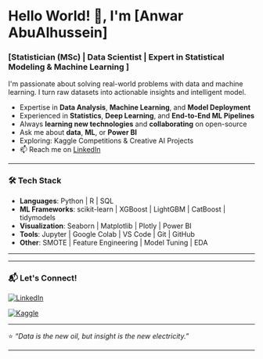 # Hello World! 👋, I'm [Anwar AbuAlhussein]

### [Statistician (MSc) | Data Scientist | Expert in Statistical Modeling & Machine Learning ]

I'm passionate about solving real-world problems with data and machine learning. I turn raw datasets into actionable insights and intelligent model. 

- Expertise in **Data Analysis**, **Machine Learning**, and **Model Deployment**
- Experienced in **Statistics**, **Deep Learning**, and **End-to-End ML Pipelines**
- Always **learning new technologies** and **collaborating** on open-source
- Ask me about **data**, **ML**, or **Power BI**
- Exploring: Kaggle Competitions & Creative AI Projects
- 📫 Reach me on [LinkedIn]([https://www.linkedin.com/in/your-linkedin](https://www.linkedin.com/in/anwarabualhussein/)) 

---

### 🛠️ Tech Stack

- **Languages**: Python | R | SQL
- **ML Frameworks**: scikit-learn | XGBoost | LightGBM | CatBoost | tidymodels
- **Visualization**: Seaborn | Matplotlib | Plotly | Power BI
- **Tools**: Jupyter | Google Colab | VS Code | Git | GitHub
- **Other**: SMOTE | Feature Engineering | Model Tuning | EDA

---

---

### 📬 Let's Connect!

[![LinkedIn](https://img.shields.io/badge/LinkedIn-blue?style=flat&logo=linkedin)]([https://www.linkedin.com/in/YOUR-LINKEDIN](https://www.linkedin.com/in/anwarabualhussein/))  

[![Kaggle](https://img.shields.io/badge/Kaggle-20BEFF?style=flat&logo=kaggle&logoColor=white)]([https://www.kaggle.com/saraalhussein](https://www.kaggle.com/anwarabualhussien))



---

⭐️ _“Data is the new oil, but insight is the new electricity.”_



---





